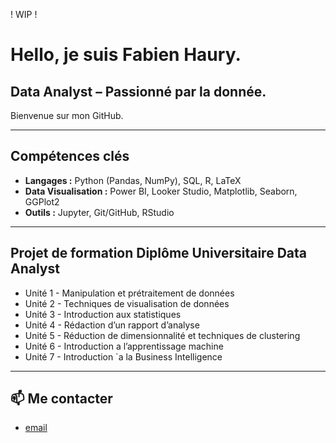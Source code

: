 ! WIP !

# Hello, je suis Fabien Haury.
## Data Analyst – Passionné par la donnée.

Bienvenue sur mon GitHub. 

---

##  Compétences clés

- **Langages :** Python (Pandas, NumPy), SQL, R, LaTeX
- **Data Visualisation :** Power BI, Looker Studio, Matplotlib, Seaborn, GGPlot2  
- **Outils :** Jupyter, Git/GitHub, RStudio 

---

## Projet de formation Diplôme Universitaire Data Analyst

- Unité 1 - Manipulation et prétraitement de données
- Unité 2 - Techniques de visualisation de données
- Unité 3 - Introduction aux statistiques
- Unité 4 - Rédaction d’un rapport d’analyse
- Unité 5 - Réduction de dimensionnalité et techniques de clustering
- Unité 6 - Introduction a l’apprentissage machine
- Unité 7 - Introduction `a la Business Intelligence


---

## 📫 Me contacter
- [email](mailto:67912775+FabienHaury@users.noreply.github.com)


<!---
FabienHaury/FabienHaury is a ✨ special ✨ repository because its `README.md` (this file) appears on your GitHub profile.
You can click the Preview link to take a look at your changes.
--->
